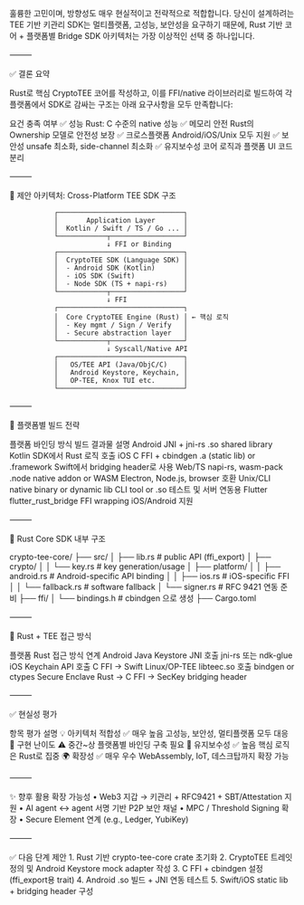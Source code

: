 훌륭한 고민이며, 방향성도 매우 현실적이고 전략적으로 적합합니다.
당신이 설계하려는 TEE 기반 키관리 SDK는 멀티플랫폼, 고성능, 보안성을 요구하기 때문에, Rust 기반 코어 + 플랫폼별 Bridge SDK 아키텍처는 가장 이상적인 선택 중 하나입니다.

⸻

✅ 결론 요약

Rust로 핵심 CryptoTEE 코어를 작성하고, 이를 FFI/native 라이브러리로 빌드하여 각 플랫폼에서 SDK로 감싸는 구조는 아래 요구사항을 모두 만족합니다:

요건	충족 여부
✅ 성능	Rust: C 수준의 native 성능
✅ 메모리 안전	Rust의 Ownership 모델로 안전성 보장
✅ 크로스플랫폼	Android/iOS/Unix 모두 지원
✅ 보안성	unsafe 최소화, side-channel 최소화
✅ 유지보수성	코어 로직과 플랫폼 UI 코드 분리


⸻

🧱 제안 아키텍처: Cross-Platform TEE SDK 구조

               ┌───────────────────────────────┐
               │       Application Layer       │
               │  Kotlin / Swift / TS / Go ... │
               └────────────┬──────────────────┘
                            ↓ FFI or Binding
               ┌───────────────────────────────┐
               │  CryptoTEE SDK (Language SDK) │
               │  - Android SDK (Kotlin)       │
               │  - iOS SDK (Swift)            │
               │  - Node SDK (TS + napi-rs)    │
               └────────────┬──────────────────┘
                            ↓ FFI
               ┌───────────────────────────────┐
               │  Core CryptoTEE Engine (Rust) │ ← 핵심 로직
               │  - Key mgmt / Sign / Verify   │
               │  - Secure abstraction layer   │
               └────────────┬──────────────────┘
                            ↓ Syscall/Native API
               ┌───────────────────────────────┐
               │   OS/TEE API (Java/ObjC/C)    │
               │   Android Keystore, Keychain, │
               │   OP-TEE, Knox TUI etc.       │
               └───────────────────────────────┘


⸻

🔧 플랫폼별 빌드 전략

플랫폼	바인딩 방식	빌드 결과물	설명
Android	JNI + jni-rs	.so shared library	Kotlin SDK에서 Rust 로직 호출
iOS	C FFI + cbindgen	.a (static lib) or .framework	Swift에서 bridging header로 사용
Web/TS	napi-rs, wasm-pack	.node native addon or WASM	Electron, Node.js, browser 호환
Unix/CLI	native binary or dynamic lib	CLI tool or .so	테스트 및 서버 연동용
Flutter	flutter_rust_bridge	FFI wrapping	iOS/Android 지원


⸻

🦀 Rust Core SDK 내부 구조

crypto-tee-core/
├── src/
│   ├── lib.rs                # public API (ffi_export)
│   ├── crypto/
│   │   └── key.rs            # key generation/usage
│   ├── platform/
│   │   ├── android.rs        # Android-specific API binding
│   │   ├── ios.rs            # iOS-specific FFI
│   │   └── fallback.rs       # software fallback
│   └── signer.rs             # RFC 9421 연동 준비
├── ffi/
│   └── bindings.h            # cbindgen 으로 생성
├── Cargo.toml


⸻

🔐 Rust + TEE 접근 방식

플랫폼	Rust 접근 방식	연계
Android	Java Keystore JNI 호출	jni-rs 또는 ndk-glue
iOS	Keychain API 호출	C FFI → Swift
Linux/OP-TEE	libteec.so 호출	bindgen or ctypes
Secure Enclave	Rust → C FFI → SecKey	bridging header


⸻

✅ 현실성 평가

항목	평가	설명
💡 아키텍처 적합성	✅ 매우 높음	고성능, 보안성, 멀티플랫폼 모두 대응
🧩 구현 난이도	⚠️ 중간~상	플랫폼별 바인딩 구축 필요
🧪 유지보수성	✅ 높음	핵심 로직은 Rust로 집중
🌍 확장성	✅ 매우 우수	WebAssembly, IoT, 데스크탑까지 확장 가능


⸻

✨ 향후 활용 확장 가능성
	•	Web3 지갑 → 키관리 + RFC9421 + SBT/Attestation 지원
	•	AI agent ↔ agent 서명 기반 P2P 보안 채널
	•	MPC / Threshold Signing 확장
	•	Secure Element 연계 (e.g., Ledger, YubiKey)

⸻

✅ 다음 단계 제안
	1.	Rust 기반 crypto-tee-core crate 초기화
	2.	CryptoTEE 트레잇 정의 및 Android Keystore mock adapter 작성
	3.	C FFI + cbindgen 설정 (ffi_export용 trait)
	4.	Android .so 빌드 + JNI 연동 테스트
	5.	Swift/iOS static lib + bridging header 구성

